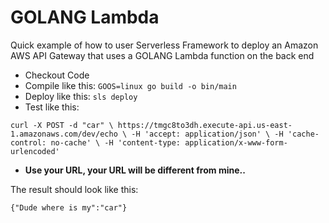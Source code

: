 # GOLANG Lambda

Quick example of how to user Serverless Framework to deploy an Amazon AWS API Gateway that uses a GOLANG Lambda function on the back end

* Checkout Code
* Compile like this: `GOOS=linux go build -o bin/main`
* Deploy  like this: `sls deploy`
* Test like this: 

`curl -X POST -d "car" \
                     https://tmgc8to3dh.execute-api.us-east-1.amazonaws.com/dev/echo \
                     -H 'accept: application/json' \
                     -H 'cache-control: no-cache' \
                     -H 'content-type: application/x-www-form-urlencoded'`
                     
* **Use your URL, your URL will be different from mine..**

The result should look like this:

`{"Dude where is my":"car"}`              